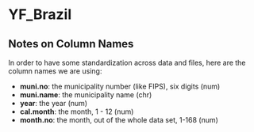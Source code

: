 # YF_Brazil

## Notes on Column Names

In order to have some standardization across data and files, here are the column names we are using:

  - **muni.no**: the municipality number (like FIPS), six digits (num)
  - **muni.name**: the municipality name (chr)
  - **year**: the year (num)
  - **cal.month**: the month, 1 - 12 (num)
  - **month.no**: the month, out of the whole data set, 1-168 (num)
